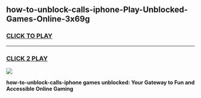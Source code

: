 
## how-to-unblock-calls-iphone-Play-Unblocked-Games-Online-3x69g
<h3>
<a href="https://premium76.site?title=how-to-unblock-calls-iphone&ref=25A">CLICK TO PLAY</a></h3>
<hr>

<h3>
<a href="https://premium76.site?title=how-to-unblock-calls-iphone&ref=25A">CLICK 2 PLAY</a>
  
</h3>

<a href="https://premium76.site?title=how-to-unblock-calls-iphone&ref=25A"><img src="https://clearcache.store/games.png"></a>


**how-to-unblock-calls-iphone games unblocked: Your Gateway to Fun and Accessible Online Gaming**
